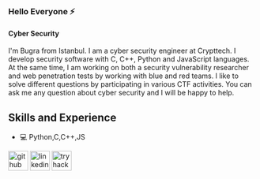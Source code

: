 ### Hello Everyone ⚡
#### Cyber Security 
I'm Bugra from Istanbul. I am a cyber security engineer at Crypttech. I develop security software with C, C++, Python and JavaScript languages. At the same time, I am working on both a security vulnerability researcher and web penetration tests by working with blue and red teams. I like to solve different questions by participating in various CTF activities. You can ask me any question about cyber security and I will be happy to help.

## Skills and Experience
* 💻 Python,C,C++,JS



[<img src='https://cdn.jsdelivr.net/npm/simple-icons@3.0.1/icons/github.svg' alt='github' height='40'>](https://github.com/bgrsmn)  [<img src='https://cdn.jsdelivr.net/npm/simple-icons@3.0.1/icons/linkedin.svg' alt='linkedin' height='40'>](https://www.linkedin.com/in/bgrsmn/) [<img src='file:///C:/Users/bugrasisman/Downloads/tryhackme.svg' alt='tryhackme' height='40'>](https://tryhackme.com/p/mrbugx)  

